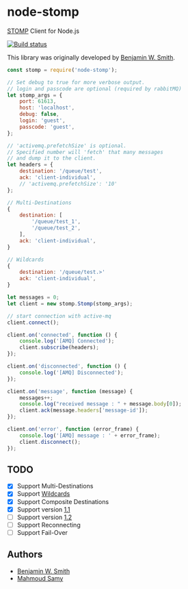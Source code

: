 # node-stomp
[STOMP](https://stomp.github.io/) Client for Node.js

[![Build status](https://travis-ci.org/mseld/node-stomp.svg?branch=master)](https://travis-ci.org/mseld/node-stomp)

This library was originally developed by [Benjamin W. Smith](https://github.com/benjaminws).

```js
const stomp = require('node-stomp');

// Set debug to true for more verbose output.
// login and passcode are optional (required by rabbitMQ)
let stomp_args = {
    port: 61613,
    host: 'localhost',
    debug: false,
    login: 'guest',
    passcode: 'guest',
};

// 'activemq.prefetchSize' is optional.
// Specified number will 'fetch' that many messages
// and dump it to the client.
let headers = {
    destination: '/queue/test',
    ack: 'client-individual',
    // 'activemq.prefetchSize': '10'
};

// Multi-Destinations
{
    destination: [
        '/queue/test_1',
        '/queue/test_2',
    ],
    ack: 'client-individual',
}

// Wildcards
{
    destination: '/queue/test.>'
    ack: 'client-individual',
}

let messages = 0;
let client = new stomp.Stomp(stomp_args);

// start connection with active-mq
client.connect();

client.on('connected', function () {
    console.log('[AMQ] Connected');
    client.subscribe(headers);
});

client.on('disconnected', function () {
    console.log('[AMQ] Disconnected');
});

client.on('message', function (message) {
    messages++;
    console.log("received message : " + message.body[0]);
    client.ack(message.headers['message-id']);
});

client.on('error', function (error_frame) {
    console.log('[AMQ] message : ' + error_frame);
    client.disconnect();
});
```

## TODO
- [x] Support Multi-Destinations
- [x] Support [Wildcards](http://activemq.apache.org/wildcards.html)
- [x] Support Composite Destinations
- [x] Support version [1.1](https://stomp.github.io/stomp-specification-1.1.html)
- [ ] Support version [1.2](https://stomp.github.io/stomp-specification-1.2.html)
- [ ] Support Reconnecting
- [ ] Support Fail-Over

## Authors

 * [Benjamin W. Smith](https://github.com/benjaminws)
 * [Mahmoud Samy](https://github.com/mseld)